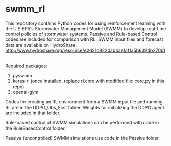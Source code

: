 # swmm_rl
This repository contains Python codes for using reinforcement learning with the U.S EPA's Stormwater Management Model (SWMM) to develop real-time control policies of stormwater systems. Passive and Rule-based Control codes are included for comparison with RL. SWMM input files and forecast data are available on HydroShare: http://www.hydroshare.org/resource/e2d21c9224ab4aefaf1a5b6394b270b1.

Required packages:
1. pyswmm
2. keras-rl (once installed, replace rl.core with modified file: core.py in this repo)
3. openai-gym

Codes for creating an RL environment from a SWMM input file and running RL are in the DDPG_Obs_Fcst folder. Weights for initializing the DDPG agent are included in that folder.

Rule-based control of SWMM simulations can be performed with code in the RuleBasedControl folder.

Passive (uncontrolled) SWMM simulations use code in the Passive folder.
